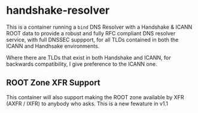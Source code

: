 # handshake-resolver
This is a container running a `bind` DNS Resolver with a Handshake &amp; ICANN ROOT data to
provide a robust and fully RFC compliant DNS resolver service, with full DNSSEC suppport, for
all TLDs contained in both the ICANN and Handhsake environments.

Where there are TLDs that exist in both Handshake and ICANN, for backwards compatibility, I give
preference to the ICANN one.


## ROOT Zone XFR Support
This container will also support making the ROOT zone available by XFR (AXFR / IXFR) to anybody who asks.
This is a new fewature in v1.1

